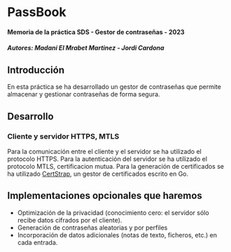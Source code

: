 # PassBook
#### Memoria de la práctica SDS - Gestor de contraseñas - 2023
##### Autores: Madani El Mrabet Martinez - Jordi Cardona

## Introducción
En esta práctica se ha desarrollado un gestor de contraseñas que permite almacenar y gestionar contraseñas de forma segura.

## Desarrollo
### Cliente y servidor HTTPS, MTLS
Para la comunicación entre el cliente y el servidor se ha utilizado el protocolo HTTPS. Para la autenticación del servidor se ha utilizado el protocolo MTLS, certificacion mutua. Para la generación de certificados se ha utilizado [CertStrap](https://github.com/square/certstrap.git), un gestor de certificados escrito en Go.

## Implementaciones opcionales que haremos
- Optimización de la privacidad (conocimiento cero: el servidor sólo recibe datos cifrados por el cliente).
- Generación de contraseñas aleatorias y por perfiles
- Incorporación de datos adicionales (notas de texto, ficheros, etc.) en cada entrada.
